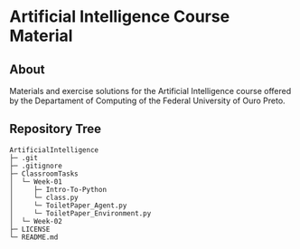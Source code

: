# Artificial Intelligence Course Material

## About

Materials and exercise solutions for the Artificial Intelligence course offered by the Departament of Computing of the Federal University of Ouro Preto.

## Repository Tree

```
ArtificialIntelligence
├─ .git
├─ .gitignore
├─ ClassroomTasks
│  └─ Week-01
│     ├─ Intro-To-Python
│     └─ class.py
│     └─ ToiletPaper_Agent.py
│     └─ ToiletPaper_Environment.py
│  └─ Week-02
├─ LICENSE
└─ README.md
```
